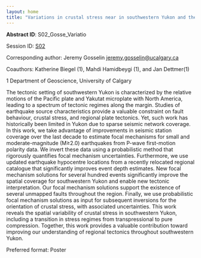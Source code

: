 ```yaml
---
layout: home
title: "Variations in crustal stress near in southwestern Yukon and the Yakutat microplate collision"
---
```



**Abstract ID**: S02_Gosse_Variatio

Session ID: [S02](.)

Corresponding author: Jeremy Gosselin <a href="mailto:jeremy.gosselin@ucalgary.ca">jeremy.gosselin@ucalgary.ca</a>

Coauthors: Katherine Biegel (1), Mahdi Hamidbeygi (1), and Jan Dettmer(1)
 
 1 Department of Geoscience, University of Calgary 

The tectonic setting of southwestern Yukon is characterized by the relative motions of the Pacific plate and Yakutat microplate with North America, leading to a spectrum of tectonic regimes along the margin. Studies of earthquake source characteristics provide a valuable constraint on fault behaviour, crustal stress, and regional plate tectonics. Yet, such work has historically been limited in Yukon due to sparse seismic network coverage. In this work, we take advantage of improvements in seismic station coverage over the last decade to estimate focal mechanisms for small and moderate-magnitude (M≥2.0) earthquakes from P-wave first-motion polarity data. We invert these data using a probabilistic method that rigorously quantifies focal mechanism uncertainties. Furthermore, we use updated earthquake hypocentre locations from a recently relocated regional catalogue that significantly improves event depth estimates. New focal mechanism solutions for several hundred events significantly improve the spatial coverage for southwestern Yukon and enable new tectonic interpretation. Our focal mechanism solutions support the existence of several unmapped faults throughout the region. Finally, we use probabilistic focal mechanism solutions as input for subsequent inversions for the orientation of crustal stress, with associated uncertainties. This work reveals the spatial variability of crustal stress in southwestern Yukon, including a transition in stress regimes from transpressional to pure compression. Together, this work provides a valuable contribution toward improving our understanding of regional tectonics throughout southwestern Yukon.

Preferred format: Poster
